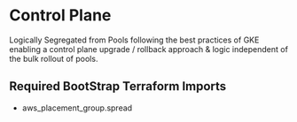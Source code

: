 # Control Plane

Logically Segregated from Pools following the best practices of GKE enabling a control plane upgrade / rollback approach & logic independent of the bulk rollout of pools.

## Required BootStrap Terraform Imports

- aws_placement_group.spread

